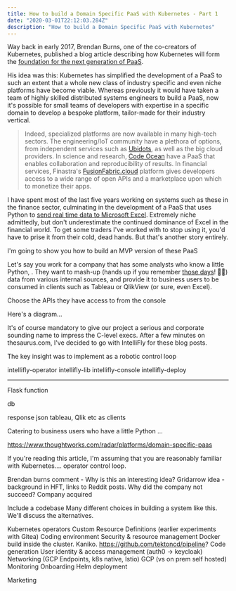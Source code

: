 ```yaml
---
title: How to build a Domain Specific PaaS with Kubernetes - Part 1
date: "2020-03-01T22:12:03.284Z"
description: "How to build a Domain Specific PaaS with Kubernetes"
---
```


Way back in early 2017, Brendan Burns, one of the co-creators of Kubernetes, published a blog article describing how Kubernetes will form the [foundation for the next generation of PaaS](https://kubernetes.io/blog/2017/02/caas-the-foundation-for-next-gen-paas/). 

His idea was this: Kubernetes has simplified the development of a PaaS to such an extent that a whole new class of industry specific and even niche platforms have become viable. Whereas previously it would have taken a team of highly skilled distributed systems engineers to build a PaaS, now it's possible for small teams of developers with expertise in a specific domain to develop a bespoke platform, tailor-made for their industry vertical.

> Indeed, specialized platforms are now available in many high-tech sectors. The engineering/IoT community have a plethora of options, from independent services such as [Ubidots](https://ubidots.com/), as well as the big cloud providers. In science and research, [Code Ocean](https://codeocean.com/) have a PaaS that enables collaboration and reproducibility of results. In financial services, Finastra's [FusionFabric.cloud](https://www.fusionfabric.cloud/) platform gives developers access to a wide range of open APIs and a marketplace upon which to monetize their apps.

I have spent most of the last five years working on systems such as these in the finance sector, culminating in the development of a PaaS that uses Python to [send real time data to Microsoft Excel](https://www.youtube.com/watch?v=is_2RVOOEME). Extremely niche admittedly, but don't underestimate the continued dominance of Excel in the financial world. To get some traders I've worked with to stop using it, you'd have to prise it from their cold, dead hands. But that's another story entirely.

I'm going to show you how to build an MVP version of these PaaS

Let's say you work for a company that has some analysts who know a little Python, . They want to mash-up (hands up if you remember [those days](https://mashable.com/2009/10/08/top-mashups/?europe=true)! 🙋‍♂️) data from various internal sources, and provide it to business users to be consumed in clients such as Tableau or QlikView (or sure, even Excel).

Choose the APIs they have access to from the console

Here's a diagram...

It's of course mandatory to give our project a serious and corporate sounding name to impress the C-level execs. After a few minutes on thesaurus.com, I've decided to go with IntelliFly for these blog posts.  

The key insight was to implement as a robotic control loop


intellifly-operator
intellifly-lib
intellifly-console
intellifly-deploy


-----------------

Flask function 

db


response json
tableau, Qlik etc as clients



Catering to business users who have a little Python ... 


https://www.thoughtworks.com/radar/platforms/domain-specific-paas



If you're reading this article, I'm assuming that you are reasonably familiar with Kubernetes.... operator control loop. 

Brendan burns comment - 
Why is this an interesting idea?
Gridarrow idea - background in HFT, links to Reddit posts. Why did the company not succeed? 
Company acquired

Include a codebase
Many different choices in building a system like this. We'll discuss the alternatives.

Kubernetes operators
Custom Resource Definitions (earlier experiments with Gitea)
Coding environment
Security & resource management
Docker build inside the cluster. Kaniko. https://github.com/tektoncd/pipeline?
Code generation
User identity & access management (auth0 -> keycloak)
Networking (GCP Endpoints, k8s native, Istio)
GCP (vs on prem self hosted)
Monitoring
Onboarding
Helm deployment

Marketing
